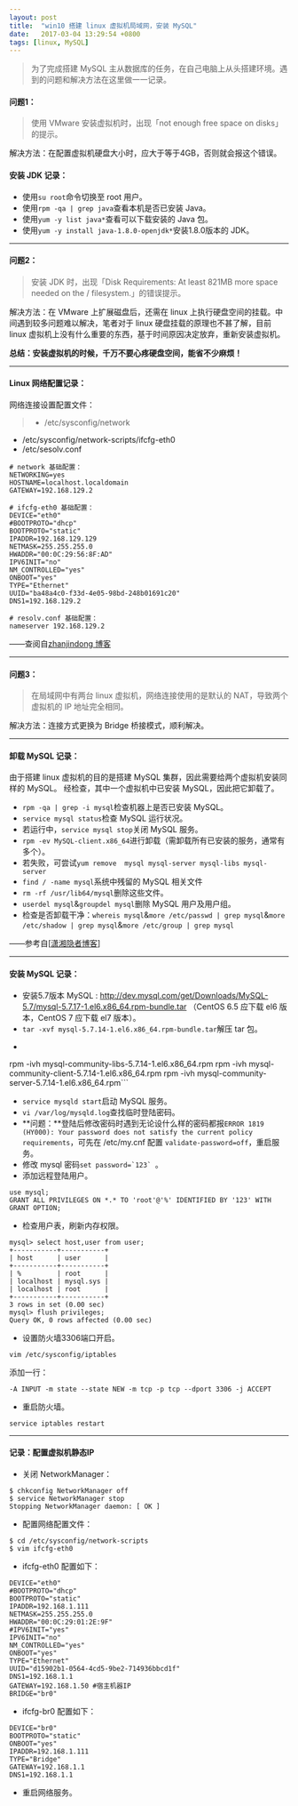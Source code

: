 ```yaml
---
layout: post
title:  "win10 搭建 linux 虚拟机局域网，安装 MySQL"
date:   2017-03-04 13:29:54 +0800
tags: [linux, MySQL]
---
```

  
> 为了完成搭建 MySQL 主从数据库的任务，在自己电脑上从头搭建环境。遇到的问题和解决方法在这里做一一记录。

#### 问题1：  
> 使用 VMware 安装虚拟机时，出现「not enough free space on disks」的提示。  

解决方法：在配置虚拟机硬盘大小时，应大于等于4GB，否则就会报这个错误。

#### 安装 JDK 记录：
* 使用```su root```命令切换至 root 用户。  
* 使用```rpm -qa | grep java```查看本机是否已安装 Java。
* 使用```yum -y list java*```查看可以下载安装的 Java 包。
* 使用```yum -y install java-1.8.0-openjdk*```安装1.8.0版本的 JDK。 

---
#### 问题2：
> 安装 JDK 时，出现「Disk Requirements:  At least 821MB more space needed on the / filesystem.」的错误提示。  

解决方法：在 VMware 上扩展磁盘后，还需在 linux 上执行硬盘空间的挂载。中间遇到较多问题难以解决，笔者对于 linux 硬盘挂载的原理也不甚了解，目前 linux 虚拟机上没有什么重要的东西，基于时间原因决定放弃，重新安装虚拟机。

**总结：安装虚拟机的时候，千万不要心疼硬盘空间，能省不少麻烦！**

---
#### Linux 网络配置记录：
网络连接设置配置文件：
>* /etc/sysconfig/network
* /etc/sysconfig/network-scripts/ifcfg-eth0
* /etc/sesolv.conf


```shell  
# network 基础配置：
NETWORKING=yes
HOSTNAME=localhost.localdomain
GATEWAY=192.168.129.2
```

```shell  
# ifcfg-eth0 基础配置：
DEVICE="eth0"
#BOOTPROTO="dhcp"
BOOTPROTO="static"
IPADDR=192.168.129.129
NETMASK=255.255.255.0
HWADDR="00:0C:29:56:8F:AD"
IPV6INIT="no"
NM_CONTROLLED="yes"
ONBOOT="yes"
TYPE="Ethernet"
UUID="ba48a4c0-f33d-4e05-98bd-248b01691c20"
DNS1=192.168.129.2
```

```shell  
# resolv.conf 基础配置：
nameserver 192.168.129.2
```

——查阅自[zhanjindong 博客](http://www.cnblogs.com/zhanjindong/p/3250393.html)

---
#### 问题3：
> 在局域网中有两台 linux 虚拟机，网络连接使用的是默认的 NAT，导致两个虚拟机的 IP 地址完全相同。  

解决方法：连接方式更换为 Bridge 桥接模式，顺利解决。

---
#### 卸载 MySQL 记录：
由于搭建 linux 虚拟机的目的是搭建 MySQL 集群，因此需要给两个虚拟机安装同样的 MySQL。
经检查，其中一个虚拟机中已安装 MySQL，因此把它卸载了。

* ```rpm -qa | grep -i mysql```检查机器上是否已安装 MySQL。
* ```service mysql status```检查 MySQL 运行状况。
* 若运行中，```service mysql stop```关闭 MySQL 服务。
* ```rpm -ev MySQL-client.x86_64```进行卸载（需卸载所有已安装的服务，通常有多个）。
* 若失败，可尝试```yum remove  mysql mysql-server mysql-libs mysql-server```
* ```find / -name mysql```系统中残留的 MySQL 相关文件
* ```rm -rf /usr/lib64/mysql```删除这些文件。
* ```userdel mysql```&```groupdel mysql```删除 MySQL 用户及用户组。
* 检查是否卸载干净：```whereis mysql```&```more /etc/passwd | grep mysql```&```more /etc/shadow | grep mysql```&```more /etc/group | grep mysql```

——参考自[[潇湘隐者博客](http://www.cnblogs.com/kerrycode/)]

---

#### 安装 MySQL 记录：
* 安装5.7版本 MySQL : http://dev.mysql.com/get/Downloads/MySQL-5.7/mysql-5.7.17-1.el6.x86_64.rpm-bundle.tar （CentOS 6.5 应下载 el6 版本，CentOS 7 应下载 el7 版本）。
* ```tar -xvf mysql-5.7.14-1.el6.x86_64.rpm-bundle.tar```解压 tar 包。
* ```rpm -ivh mysql-community-common-5.7.14-1.el6.x86_64.rpm
rpm -ivh mysql-community-libs-5.7.14-1.el6.x86_64.rpm
rpm -ivh mysql-community-client-5.7.14-1.el6.x86_64.rpm
rpm -ivh mysql-community-server-5.7.14-1.el6.x86_64.rpm```
* ```service mysqld start```启动 MySQL 服务。
* ```vi /var/log/mysqld.log```查找临时登陆密码。
* **问题：**登陆后修改密码时遇到无论设什么样的密码都报```ERROR 1819 (HY000): Your password does not satisfy the current policy requirements```，可先在 /etc/my.cnf 配置 ```validate-password=off```，重启服务。
* 修改 mysql 密码```set password=`123` ```。
* 添加远程登陆用户。
```
use mysql;
GRANT ALL PRIVILEGES ON *.* TO 'root'@'%' IDENTIFIED BY '123' WITH GRANT OPTION;
```
* 检查用户表，刷新内存权限。  
```
mysql> select host,user from user;
+-----------+-----------+
| host      | user      |
+-----------+-----------+
| %         | root      |
| localhost | mysql.sys |
| localhost | root      |
+-----------+-----------+
3 rows in set (0.00 sec)
mysql> flush privileges;
Query OK, 0 rows affected (0.00 sec)
```
* 设置防火墙3306端口开启。
```shell  
vim /etc/sysconfig/iptables
```
添加一行：
```shell  
-A INPUT -m state --state NEW -m tcp -p tcp --dport 3306 -j ACCEPT
```
* 重启防火墙。
```shell  
service iptables restart
```

---
#### 记录：配置虚拟机静态IP
* 关闭 NetworkManager：
```shell  
$ chkconfig NetworkManager off
$ service NetworkManager stop
Stopping NetworkManager daemon: [ OK ]
```
* 配置网络配置文件：
```shell  
$ cd /etc/sysconfig/network-scripts 
$ vim ifcfg-eth0
```
* ifcfg-eth0 配置如下：
```shell  
DEVICE="eth0"
#BOOTPROTO="dhcp"
BOOTPROTO="static"
IPADDR=192.168.1.111
NETMASK=255.255.255.0
HWADDR="00:0C:29:01:2E:9F"
#IPV6INIT="yes"
IPV6INIT="no"
NM_CONTROLLED="yes"
ONBOOT="yes"
TYPE="Ethernet"
UUID="d15902b1-0564-4cd5-9be2-714936bbcd1f"
DNS1=192.168.1.1
GATEWAY=192.168.1.50 #宿主机器IP
BRIDGE="br0"                   
```
* ifcfg-br0 配置如下：
```shell  
DEVICE="br0"
BOOTPROTO="static"
ONBOOT="yes"
IPADDR=192.168.1.111
TYPE="Bridge"
GATEWAY=192.168.1.1
DNS1=192.168.1.1
```
* 重启网络服务。